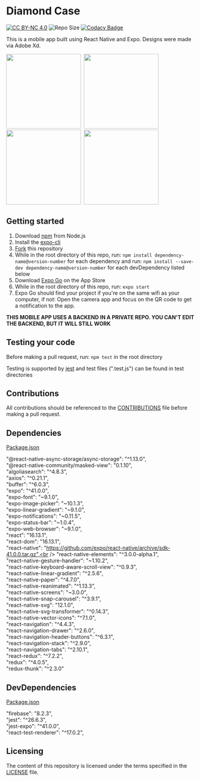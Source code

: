 # Diamond Case
<a href="https://github.com/cwnicoletti/Diamond-Case/blob/main/LICENSE"><img src="https://img.shields.io/badge/License-CC%20BY--NC%204.0-critical" alt="CC BY-NC 4.0"></a>  <img src="https://img.shields.io/github/repo-size/cwnicoletti/Diamond-Case" alt="Repo Size">  [![Codacy Badge](https://app.codacy.com/project/badge/Grade/6749da8aa61a4e6c80c7c72138157fd5)](https://www.codacy.com/gh/cwnicoletti/Diamond-Case/dashboard?utm_source=github.com&amp;utm_medium=referral&amp;utm_content=cwnicoletti/Diamond-Case&amp;utm_campaign=Badge_Grade)

This is a mobile app built using React Native and Expo. Designs were made via Adobe Xd.

<img src="https://res.cloudinary.com/personaluse1234/image/upload/v1619141399/image4_lxnmd1.png" width="200">&nbsp;
<img src="https://res.cloudinary.com/personaluse1234/image/upload/v1619143304/image0_6_gvodax.png" width="200">&nbsp;
<img src="https://res.cloudinary.com/personaluse1234/image/upload/v1619141616/image0_5_a2jila.png" width="200">&nbsp;
<img src="https://res.cloudinary.com/personaluse1234/image/upload/v1619141404/image0_pu5mnr.png" width="200">&nbsp;

## Getting started

1.  Download [npm](https://www.npmjs.com/get-npm) from Node.js
2.  Install the [expo-cli](https://docs.expo.io/)
3.  [Fork](https://docs.github.com/en/github/getting-started-with-github/fork-a-repo) this repository
4.  While in the root directory of this repo, run: `npm install dependency-name@version-number` for each dependency and run: `npm install --save-dev dependency-name@version-number` for each devDependency listed below
5.  Download [Expo Go](https://apps.apple.com/us/app/expo-go/id982107779) on the App Store
6.  While in the root directory of this repo, run: `expo start`
7.  Expo Go should find your project if you're on the same wifi as your computer, if not: Open the camera app and focus on the QR code to get a notification to the app.

**THIS MOBILE APP USES A BACKEND IN A PRIVATE REPO. YOU CAN'T EDIT THE BACKEND, BUT IT WILL STILL WORK**

## Testing your code

Before making a pull request, run: `npm test` in the root directory

Testing is supported by [jest](https://jestjs.io/) and test files (".test.js") can be found in test directories

## Contributions
All contributions should be referenced to the [CONTRIBUTIONS](https://github.com/cwnicoletti/Diamond-Case/blob/main/CONTRIBUTING.md) file before making a pull request.

## Dependencies
[Package.json](https://github.com/cwnicoletti/Diamond-Case/blob/main/package.json)

"@react-native-async-storage/async-storage": "^1.13.0",<br />
"@react-native-community/masked-view": "0.1.10",<br />
"algoliasearch": "^4.8.3",<br />
"axios": "^0.21.1",<br />
"buffer": "^6.0.3",<br />
"expo": "^41.0.0",<br />
"expo-font": "~9.1.0",<br />
"expo-image-picker": "~10.1.3",<br />
"expo-linear-gradient": "~9.1.0",<br />
"expo-notifications": "~0.11.5",<br />
"expo-status-bar": "~1.0.4",<br />
"expo-web-browser": "~9.1.0",<br />
"react": "16.13.1",<br />
"react-dom": "16.13.1",<br />
"react-native": "https://github.com/expo/react-native/archive/sdk-41.0.0.tar.gz",<br />
"react-native-elements": "^3.0.0-alpha.1",<br />
"react-native-gesture-handler": "~1.10.2",<br />
"react-native-keyboard-aware-scroll-view": "^0.9.3",<br />
"react-native-linear-gradient": "^2.5.6",<br />
"react-native-paper": "^4.7.0",<br />
"react-native-reanimated": "^1.13.3",<br />
"react-native-screens": "~3.0.0",<br />
"react-native-snap-carousel": "^3.9.1",<br />
"react-native-svg": "12.1.0",<br />
"react-native-svg-transformer": "^0.14.3",<br />
"react-native-vector-icons": "^7.1.0",<br />
"react-navigation": "^4.4.3",<br />
"react-navigation-drawer": "^2.6.0",<br />
"react-navigation-header-buttons": "^6.3.1",<br />
"react-navigation-stack": "^2.9.0",<br />
"react-navigation-tabs": "^2.10.1",<br />
"react-redux": "^7.2.2",<br />
"redux": "^4.0.5",<br />
"redux-thunk": "^2.3.0"<br />

## DevDependencies
[Package.json](https://github.com/cwnicoletti/Diamond-Case/blob/main/package.json)

"firebase": "8.2.3",<br />
"jest": "^26.6.3",<br />
"jest-expo": "^41.0.0",<br />
"react-test-renderer": "^17.0.2",<br />

## Licensing
The content of this repository is licensed under the terms specified in the [LICENSE](https://github.com/christiannicoletti/Diamond-Case/blob/master/LICENSE) file.
